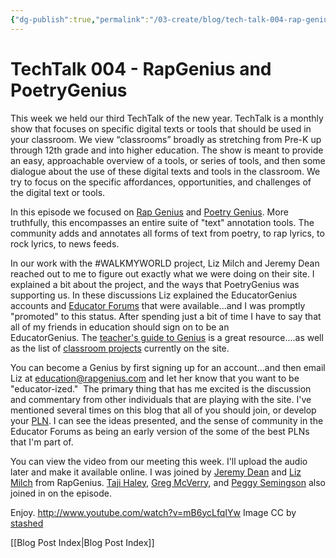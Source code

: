 ```yaml
---
{"dg-publish":true,"permalink":"/03-create/blog/tech-talk-004-rap-genius-and-poetry-genius/","title":"TechTalk 004 - RapGenius and PoetryGenius","tags":["poetry","poetrygenius","rapgenius","walkmyworld"]}
---
```


# TechTalk 004 - RapGenius and PoetryGenius

This week we held our third TechTalk of the new year. TechTalk is a monthly show that focuses on specific digital texts or tools that should be used in your classroom. We view “classrooms” broadly as stretching from Pre-K up through 12th grade and into higher education. The show is meant to provide an easy, approachable overview of a tools, or series of tools, and then some dialogue about the use of these digital texts and tools in the classroom. We try to focus on the specific affordances, opportunities, and challenges of the digital text or tools.

In this episode we focused on [Rap Genius](http://rapgenius.com/) and [Poetry Genius](http://poetry.rapgenius.com/). More truthfully, this encompasses an entire suite of "text" annotation tools. The community adds and annotates all forms of text from poetry, to rap lyrics, to rock lyrics, to news feeds.

In our work with the #WALKMYWORLD project, Liz Milch and Jeremy Dean reached out to me to figure out exactly what we were doing on their site. I explained a bit about the project, and the ways that PoetryGenius was supporting us. In these discussions Liz explained the EducatorGenius accounts and [Educator Forums](http://poetry.rapgenius.com/educators) that were available...and I was promptly "promoted" to this status. After spending just a bit of time I have to say that all of my friends in education should sign on to be an EducatorGenius. The [teacher's guide to Genius](http://poetry.rapgenius.com/Genius-educators-a-teachers-guide-to-genius-annotated) is a great resource....as well as the list of [classroom projects](http://poetry.rapgenius.com/Genius-educators-classroom-projects-annotated) currently on the site.

You can become a Genius by first signing up for an account...and then email Liz at [education@rapgenius.com](mailto:education@rapgenius.com) and let her know that you want to be "educator-ized."  The primary thing that has me excited is the discussion and commentary from other individuals that are playing with the site. I've mentioned several times on this blog that all of you should join, or develop your [PLN](http://wiobyrne.com/?s=personal+learning+network). I can see the ideas presented, and the sense of community in the Educator Forums as being an early version of the some of the best PLNs that I'm part of.

You can view the video from our meeting this week. I'll upload the audio later and make it available online. I was joined by [Jeremy Dean](https://plus.google.com/u/0/114329760770539904107/posts) and [Liz Milch](https://plus.google.com/u/0/118409414566396650460/posts) from RapGenius. [Taji Haley](https://plus.google.com/u/0/113008660398226023916/posts), [Greg McVerry](https://plus.google.com/u/0/+GregMcverry/posts), and [Peggy Semingson](https://plus.google.com/u/0/117911554501805772911/posts) also joined in on the episode.

Enjoy. http://www.youtube.com/watch?v=mB6ycLfqIYw Image CC by [stashed](http://thestashed.com/rap-genius-releases-iphone-app-with-new-music-discovery-feature/)

[[Blog Post Index\|Blog Post Index]]